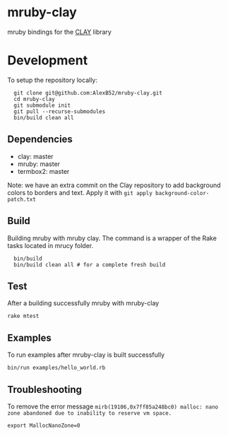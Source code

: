 # mruby-clay

mruby bindings for the [CLAY](https://github.com/nicbarker/clay) library

# Development

To setup the repository locally:

```
  git clone git@github.com:AlexB52/mruby-clay.git
  cd mruby-clay 
  git submodule init
  git pull --recurse-submodules
  bin/build clean all
```

## Dependencies

* clay: master
* mruby: master
* termbox2: master

Note: we have an extra commit on the Clay repository to add background colors to borders and text. Apply it with `git apply background-color-patch.txt`

## Build

Building mruby with mruby clay. The command is a wrapper of the Rake tasks located in mrucy folder.

      bin/build
      bin/build clean all # for a complete fresh build

## Test

After a building successfully mruby with mruby-clay

    rake mtest

## Examples

To run examples after mruby-clay is built successfully

    bin/run examples/hello_world.rb

## Troubleshooting

To remove the error message `mirb(19106,0x7ff85a248bc0) malloc: nano zone abandoned due to inability to reserve vm space.`

    export MallocNanoZone=0 